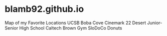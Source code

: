 # blamb92.github.io
Map of my Favorite Locations
UCSB
Boba Cove
Cinemark 22
Desert Junior-Senior High School
Caltech Brown Gym 
SloDoCo Donuts
